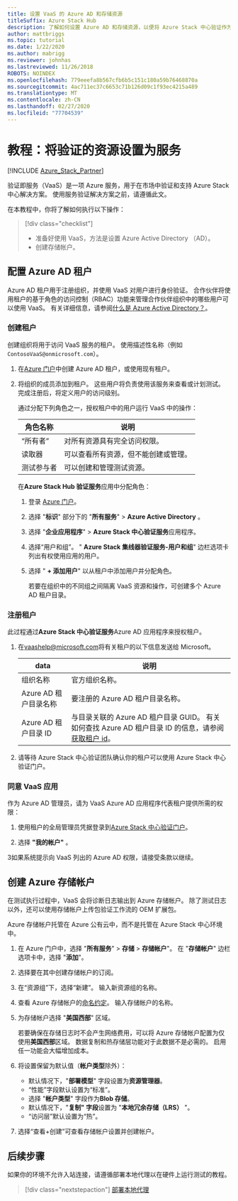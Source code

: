 ```yaml
---
title: 设置 VaaS 的 Azure AD 和存储资源
titleSuffix: Azure Stack Hub
description: 了解如何设置 Azure AD 和存储资源，以便将 Azure Stack 中心验证作为一种服务。
author: mattbriggs
ms.topic: tutorial
ms.date: 1/22/2020
ms.author: mabrigg
ms.reviewer: johnhas
ms.lastreviewed: 11/26/2018
ROBOTS: NOINDEX
ms.openlocfilehash: 779eeefa8b567cfb6b5c151c180a59b76468870a
ms.sourcegitcommit: 4ac711ec37c6653c71b126d09c1f93ec4215a489
ms.translationtype: MT
ms.contentlocale: zh-CN
ms.lasthandoff: 02/27/2020
ms.locfileid: "77704539"
---
```

# <a name="tutorial-set-up-resources-for-validation-as-a-service"></a>教程：将验证的资源设置为服务

[!INCLUDE [Azure_Stack_Partner](./includes/azure-stack-partner-appliesto.md)]

验证即服务（VaaS）是一项 Azure 服务，用于在市场中验证和支持 Azure Stack 中心解决方案。 使用服务验证解决方案之前，请遵循此文。

在本教程中，你将了解如何执行以下操作：

> [!div class="checklist"]
> * 准备好使用 VaaS，方法是设置 Azure Active Directory （AD）。
> * 创建存储帐户。

## <a name="configure-an-azure-ad-tenant"></a>配置 Azure AD 租户

Azure AD 租户用于注册组织，并使用 VaaS 对用户进行身份验证。 合作伙伴将使用租户的基于角色的访问控制（RBAC）功能来管理合作伙伴组织中的哪些用户可以使用 VaaS。 有关详细信息，请参阅[什么是 Azure Active Directory？](https://docs.microsoft.com/azure/active-directory/fundamentals/active-directory-whatis)。

### <a name="create-a-tenant"></a>创建租户

创建组织将用于访问 VaaS 服务的租户。 使用描述性名称（例如 `ContosoVaaS@onmicrosoft.com`）。

1. 在[Azure 门户](https://portal.azure.com)中创建 Azure AD 租户，或使用现有租户。 <!-- For instructions on creating new Azure AD tenants, see [Get started with Azure AD](https://docs.microsoft.com/azure/active-directory/get-started-azure-ad). -->

2. 将组织的成员添加到租户。 这些用户将负责使用该服务来查看或计划测试。 完成注册后，将定义用户的访问级别。

    通过分配下列角色之一，授权租户中的用户运行 VaaS 中的操作：

    | 角色名称 | 说明 |
    |---------------------|------------------------------------------|
    | “所有者” | 对所有资源具有完全访问权限。 |
    | 读取器 | 可以查看所有资源，但不能创建或管理。 |
    | 测试参与者 | 可以创建和管理测试资源。 |

    在**Azure Stack Hub 验证服务**应用中分配角色：

   1. 登录 [Azure 门户](https://portal.azure.com)。
   2. 选择 "**标识**" 部分下的 "**所有服务**" > **Azure Active Directory** 。
   3. 选择 "**企业应用程序**" > **Azure Stack 中心验证服务**应用程序。
   4. 选择“用户和组”。 " **Azure Stack 集线器验证服务-用户和组**" 边栏选项卡列出有权使用应用的用户。
   5. 选择 " **+ 添加用户**" 以从租户中添加用户并分配角色。

      若要在组织中的不同组之间隔离 VaaS 资源和操作，可创建多个 Azure AD 租户目录。

### <a name="register-your-tenant"></a>注册租户

此过程通过**Azure Stack 中心验证服务**Azure AD 应用程序来授权租户。

1. 在[vaashelp@microsoft.com](mailto:vaashelp@microsoft.com)将有关租户的以下信息发送给 Microsoft。

    | data | 说明 |
    |--------------------------------|---------------------------------------------------------------------------------------------|
    | 组织名称 | 官方组织名称。 |
    | Azure AD 租户目录名称 | 要注册的 Azure AD 租户目录名称。 |
    | Azure AD 租户目录 ID | 与目录关联的 Azure AD 租户目录 GUID。 有关如何查找 Azure AD 租户目录 ID 的信息，请参阅[获取租户 id](https://docs.microsoft.com/azure/azure-resource-manager/resource-group-create-service-principal-portal#get-values-for-signing-in)。 |

2. 请等待 Azure Stack 中心验证团队确认你的租户可以使用 Azure Stack 中心验证门户。

### <a name="consent-to-the-vaas-app"></a>同意 VaaS 应用

作为 Azure AD 管理员，请为 VaaS Azure AD 应用程序代表租户提供所需的权限：

1. 使用租户的全局管理员凭据登录到[Azure Stack 中心验证门户](https://azurestackvalidation.com/)。

2. 选择 **"我的帐户"** 。

3如果系统提示向 VaaS 列出的 Azure AD 权限，请接受条款以继续。

## <a name="create-an-azure-storage-account"></a>创建 Azure 存储帐户

在测试执行过程中，VaaS 会将诊断日志输出到 Azure 存储帐户。 除了测试日志以外，还可以使用存储帐户上传包验证工作流的 OEM 扩展包。

Azure 存储帐户托管在 Azure 公有云中，而不是托管在 Azure Stack 中心环境中。

1. 在 Azure 门户中，选择 "**所有服务**" > **存储** > **存储帐户**"。 在 "**存储帐户**" 边栏选项卡中，选择 "**添加**"。

2. 选择要在其中创建存储帐户的订阅。

3. 在“资源组”下，选择“新建”。 输入新资源组的名称。

4. 查看 Azure 存储帐户的[命名约定](/azure/cloud-adoption-framework/ready/azure-best-practices/naming-and-tagging#storage)。 输入存储帐户的名称。

5. 为存储帐户选择 "**美国西部**" 区域。

    若要确保在存储日志时不会产生网络费用，可以将 Azure 存储帐户配置为仅使用**美国西部**区域。 数据复制和热存储层功能对于此数据不是必需的。 启用任一功能会大幅增加成本。

6. 将设置保留为默认值（**帐户类型**除外）：

    - 默认情况下，"**部署模型**" 字段设置为**资源管理器**。
    - “性能”字段默认设置为“标准”。
    - 选择 "**帐户类型**" 字段作为**Blob 存储**。
    - 默认情况下，"**复制" 字段**设置为 "**本地冗余存储（LRS）** "。
    - “访问层”默认设置为“热”。

7. 选择“查看+创建”可查看存储帐户设置并创建帐户。

## <a name="next-steps"></a>后续步骤

如果你的环境不允许入站连接，请遵循部署本地代理以在硬件上运行测试的教程。

> [!div class="nextstepaction"]
> [部署本地代理](azure-stack-vaas-local-agent.md)
